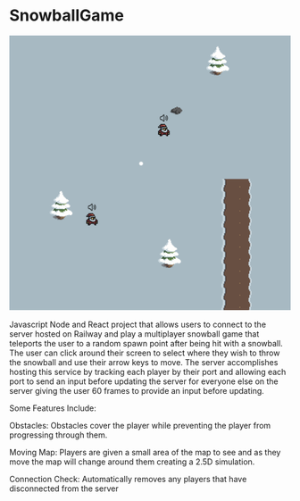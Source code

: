 ﻿# SnowballGame
 ![Alt text](SnowballGame.png)

Javascript Node and React project that allows users to connect to the server hosted on Railway and play a multiplayer snowball game that teleports the user to a random spawn point after being hit with a snowball. The user can click around their screen to select where they wish to throw the snowball and use their arrow keys to move.
The server accomplishes hosting this service by tracking each player by their port and allowing each port to send an input before updating the server for everyone else on the server giving the user 60 frames to provide an input before updating.



Some Features Include:

Obstacles: Obstacles cover the player while preventing the player from progressing through them.

Moving Map: Players are given a small area of the map to see and as they move the map will change around them creating a 2.5D simulation.

Connection Check: Automatically removes any players that have disconnected from the server
